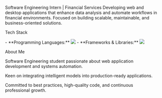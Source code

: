 Software Engineering Intern | Financial Services
Developing web and desktop applications that enhance data analysis and automate workflows in financial environments. Focused on building scalable, maintainable, and business-oriented solutions.

Tech Stack
<p align="left"> - **Programming Languages:** <img src="https://skillicons.dev/icons?i=java,c,python,js,ts,php,html,css" /> - **Frameworks & Libraries:** <img src="https://skillicons.dev/icons?i=flask,fastapi,django,nextjs,react,pandas,numpy" /> </p>
About Me

Software Engineering student passionate about web application development and systems automation.

Keen on integrating intelligent models into production-ready applications.

Committed to best practices, high-quality code, and continuous professional growth.

